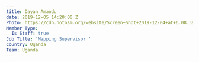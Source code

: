 ```yaml
---
title: Dayan Amandu
date: 2019-12-05 14:20:00 Z
Photo: https://cdn.hotosm.org/website/Screen+Shot+2019-12-04+at+6.08.39+PM.png
Member Type:
  Is Staff: true
Job Title: 'Mapping Supervisor '
Country: Uganda
Team: Uganda
---
```


